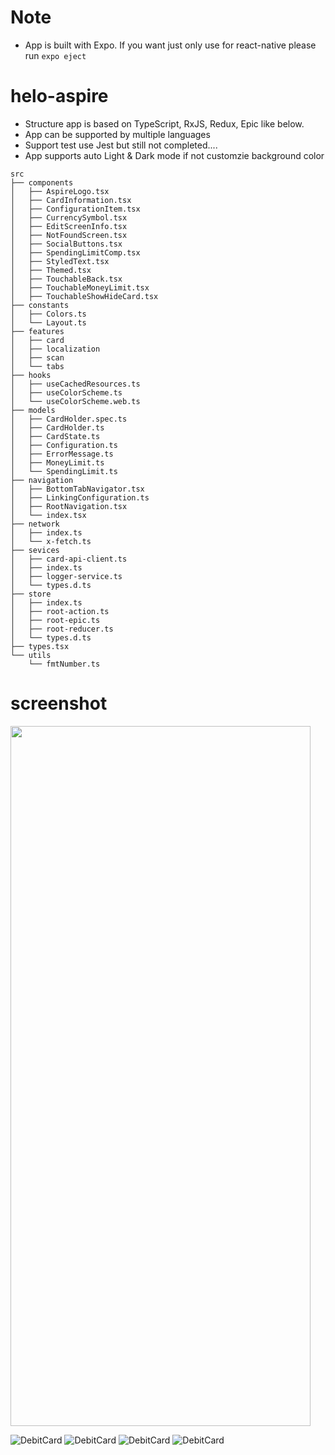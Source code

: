# Note
- App is built with Expo. If you want just only use for react-native please run `expo eject`

# helo-aspire

- Structure app is based on TypeScript, RxJS, Redux, Epic like below.
- App can be supported by multiple languages
- Support test use Jest but still not completed....
- App supports auto Light & Dark mode if not customzie background color
```
src
├── components
│   ├── AspireLogo.tsx
│   ├── CardInformation.tsx
│   ├── ConfigurationItem.tsx
│   ├── CurrencySymbol.tsx
│   ├── EditScreenInfo.tsx
│   ├── NotFoundScreen.tsx
│   ├── SocialButtons.tsx
│   ├── SpendingLimitComp.tsx
│   ├── StyledText.tsx
│   ├── Themed.tsx
│   ├── TouchableBack.tsx
│   ├── TouchableMoneyLimit.tsx
│   ├── TouchableShowHideCard.tsx
├── constants
│   ├── Colors.ts
│   └── Layout.ts
├── features
│   ├── card
│   ├── localization
│   ├── scan
│   └── tabs
├── hooks
│   ├── useCachedResources.ts
│   ├── useColorScheme.ts
│   └── useColorScheme.web.ts
├── models
│   ├── CardHolder.spec.ts
│   ├── CardHolder.ts
│   ├── CardState.ts
│   ├── Configuration.ts
│   ├── ErrorMessage.ts
│   ├── MoneyLimit.ts
│   └── SpendingLimit.ts
├── navigation
│   ├── BottomTabNavigator.tsx
│   ├── LinkingConfiguration.ts
│   ├── RootNavigation.tsx
│   └── index.tsx
├── network
│   ├── index.ts
│   └── x-fetch.ts
├── sevices
│   ├── card-api-client.ts
│   ├── index.ts
│   ├── logger-service.ts
│   └── types.d.ts
├── store
│   ├── index.ts
│   ├── root-action.ts
│   ├── root-epic.ts
│   ├── root-reducer.ts
│   └── types.d.ts
├── types.tsx
└── utils
    └── fmtNumber.ts

```

# screenshot

<img src="https://github.com/brianha289/card-app/blob/main/screen_shot/1.png" width="480" height="1120">

![DebitCard](https://github.com/brianha289/card-app/blob/main/screen_shot/1.png)
![DebitCard](https://github.com/brianha289/card-app/blob/main/screen_shot/2.png)
![DebitCard](https://github.com/brianha289/card-app/blob/main/screen_shot/2.png)
![DebitCard](https://github.com/brianha289/card-app/blob/main/screen_shot/2.png)
